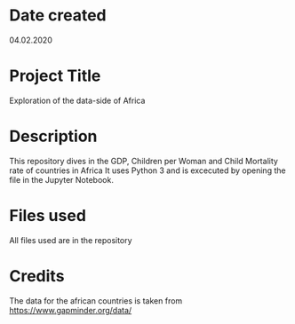 # Date created
04.02.2020

# Project Title
Exploration of the data-side of Africa

# Description
This repository dives in the GDP, Children per Woman and Child Mortality rate of countries in Africa
It uses Python 3 and is excecuted by opening the file in the Jupyter Notebook.

# Files used
All files used are in the repository

# Credits
The data for the african countries is taken from https://www.gapminder.org/data/
